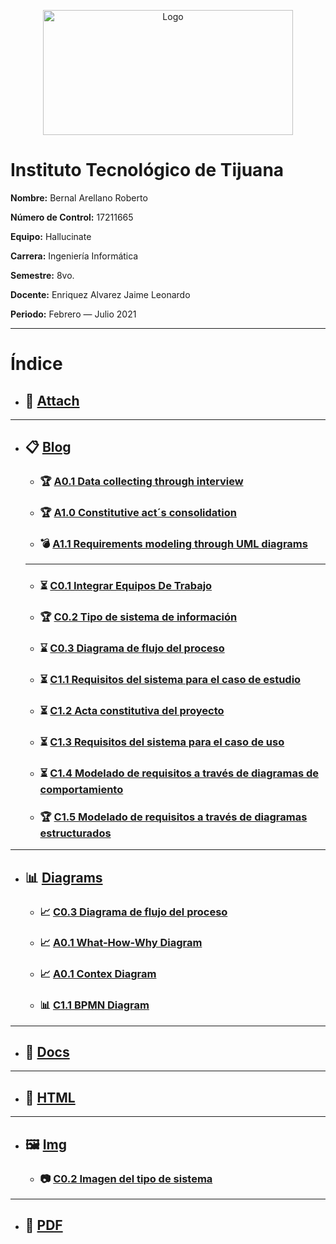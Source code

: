<p align="center">
    <img alt="Logo" src="https://www.tijuana.tecnm.mx/wp-content/uploads/2014/11/INFORMATICA_HEADING-768x252.png" width=400 height=200>
</p>

# Instituto Tecnológico de Tijuana

**Nombre:** Bernal Arellano Roberto

**Número de Control:** 17211665

**Equipo:** Hallucinate

**Carrera:** Ingeniería Informática

**Semestre:** 8vo.

**Docente:** Enriquez Alvarez Jaime Leonardo

**Periodo:** Febrero — Julio 2021

___

# Índice

* ## :paperclip: [Attach](https://github.com/Bernal03/AnalisisAvanzado_Repositorio_Bernal/tree/main/attach "Attach")
---
* ## :clipboard: [Blog](https://github.com/Bernal03/AnalisisAvanzado_Repositorio_Bernal/tree/main/blog "Blog")
    * ###  :trophy: [A0.1 Data collecting through interview](https://github.com/Bernal03/AnalisisAvanzado_Repositorio_Bernal/blob/main/blog/A0.1_DataCollectingThroughInterview_BernalArellanoRoberto.md "A0.1 Data collecting")
    * ###  :trophy: [A1.0 Constitutive act´s consolidation](https://github.com/Bernal03/AnalisisAvanzado_Repositorio_Bernal/blob/main/blog/A1.0_ProjectConstitutiveActElaboration_BernalArellanoRoberto.md "A1.0 Constitutive act´s consolidation")
    * ###  :bomb: [A1.1 Requirements modeling through UML diagrams](https://github.com/Bernal03/AnalisisAvanzado_Repositorio_Bernal/blob/main/blog/A1.1_RequirementsModelingThroughUMLDiagrams_BernalArellanoRoberto.md "A1.1 Requirements modeling through UML diagrams")
    ___
    * ### :hourglass_flowing_sand: [C0.1 Integrar Equipos De Trabajo](https://github.com/Bernal03/AnalisisAvanzado_Repositorio_Bernal/blob/main/blog/C0.1_IntegrarEquiposdeTrabajo.pdf "C01._IntegrarEquiposDeTrabajo")
    * ###  :trophy: [C0.2 Tipo de sistema de información](https://github.com/Bernal03/AnalisisAvanzado_Repositorio_Bernal/blob/main/blog/C0.2-Tipo_de_sistema_de_informacion.md "C0.2 Tipo de sistema de informacion")
    * ###  :hourglass: [C0.3 Diagrama de flujo del proceso](https://github.com/Bernal03/AnalisisAvanzado_Repositorio_Bernal/blob/main/blog/C0.3_Diagrama_de_flujo_del_proceso.md "C0.3 Diagrama de flujo del proceso")
    * ###  :hourglass_flowing_sand: [C1.1 Requisitos del sistema para el caso de estudio](https://github.com/Bernal03/AnalisisAvanzado_Repositorio_Bernal/blob/main/blog/C1.1_RequisitosDelSistemaParaElCasoDeEstudio_BernalArellanoRoberto.md "C1.1 Requisitos del sistema para el caso de estudio")
    * ###  :hourglass_flowing_sand: [C1.2 Acta constitutiva del proyecto](https://github.com/Bernal03/AnalisisAvanzado_Repositorio_Bernal/blob/main/blog/C1.2_ElaboracionDelActaConstitutivaDelProyecto_BernalArellanoRoberto.md "C1.2 Acta constitutiva del proyecto")
    * ###  :hourglass_flowing_sand: [C1.3 Requisitos del sistema para el caso de uso](https://github.com/Bernal03/https://github.com/Bernal03/AnalisisAvanzado_Repositorio_Bernal/blob/main/blog/C1.3_RequisitosDelSistemaParaElCasoDeEstudio_BernalArellanoRoberto.md "C1.3 Requisitos del sistema para el caso de uso")
    * ###  :hourglass_flowing_sand: [C1.4 Modelado de requisitos a través de diagramas de comportamiento](https://github.com/Bernal03/AnalisisAvanzado_Repositorio_Bernal/blob/main/blog/C1.4_ModeladoDeRequisitosATravesDeDiagramasDeComportamiento_BernalArellanoRoberto.md "C1.4 Modelado de requisitos a través de diagramas de comportamiento")
    * ###  :trophy: [C1.5 Modelado de requisitos a través de diagramas estructurados](https://github.com/Bernal03/AnalisisAvanzado_Repositorio_Bernal/blob/main/blog/C1.5_ModeladoDeRequisitosATravesDeDiagramasEstructurados_BernalArellanoRoberto.md "C1.5 Modelado de requisitos a través de diagramas estructurados")
    
---
* ## :bar_chart: [Diagrams](https://github.com/Bernal03/AnalisisAvanzado_Repositorio_Bernal/tree/main/diagrams "Diagrams")
    * ### :chart_with_upwards_trend: [C0.3 Diagrama de flujo del proceso](https://github.com/Bernal03/AnalisisAvanzado_Repositorio_Bernal/blob/main/diagrams/C0.3_diagrama_de_flujo_del_proceso.png "Diagrama C0.3")
    * ### :chart_with_upwards_trend: [A0.1 What-How-Why Diagram](https://github.com/Bernal03/AnalisisAvanzado_Repositorio_Bernal/blob/main/diagrams/A0.1_Diagrama.png "A0.1 WHW Diagram")
    * ### :chart_with_upwards_trend: [A0.1 Contex Diagram](https://github.com/Bernal03/AnalisisAvanzado_Repositorio_Bernal/blob/main/diagrams/A0.1_Context.png "A0.1 Context")
    * ### :bar_chart: [C1.1 BPMN Diagram](https://github.com/Bernal03/AnalisisAvanzado_Repositorio_Bernal/blob/main/diagrams/C1.1_BPMN.png "A0.1 Context")
---
* ## :open_file_folder: [Docs](https://github.com/Bernal03/AnalisisAvanzado_Repositorio_Bernal/tree/main/docs "Docs")
---
* ## :page_facing_up: [HTML](https://github.com/Bernal03/AnalisisAvanzado_Repositorio_Bernal/tree/main/html "HTML")
---
* ## :framed_picture: [Img](https://github.com/Bernal03/AnalisisAvanzado_Repositorio_Bernal/tree/main/img "Img")
     * ### :camera: [C0.2 Imagen del tipo de sistema](https://github.com/Bernal03/AnalisisAvanzado_Repositorio_Bernal/blob/main/img/Imagen-C0.2-Tipo_Sistema_informacion.png "C02._Imagen")

---
* ##  :notebook_with_decorative_cover: [PDF](https://github.com/Bernal03/AnalisisAvanzado_Repositorio_Bernal/tree/main/pdf "PDF")
